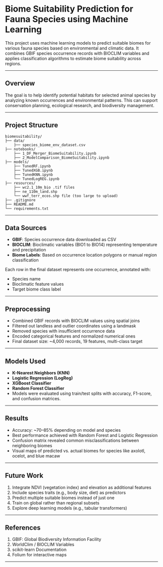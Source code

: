 # Biome Suitability Prediction for Fauna Species using Machine Learning

This project uses machine learning models to predict suitable biomes for various fauna species based on environmental and climatic data. It combines GBIF species occurrence records with BIOCLIM variables and applies classification algorithms to estimate biome suitability across regions.

---

## Overview

The goal is to help identify potential habitats for selected animal species by analyzing known occurrences and environmental patterns. This can support conservation planning, ecological research, and biodiversity management.

---

## Project Structure

    biomesuitability/
    ├── data/
        ├── species_biome_env_dataset.csv
    ├── notebooks/
        ├── 1_DF_Merger_BiomeSuitability.ipynb
        ├── 2_ModelComparison_BiomeSuitability.ipynb
    ├── models/
        ├── TunedRF.ipynb
        ├── TunedXGB.ipynb
        ├── TunedKNN.ipynb
        └── TunedLogREG.ipynb
    ├── resources/
        ├── wc2.1_10m_bio .tif files
        ├── ne_110m_land.shp
        └── wwf_terr_ecos.shp file (too large to upload)
    ├── .gitignore
    ├── README.md
    └── requirements.txt

---

## Data Sources

- **GBIF**: Species occurrence data downloaded as CSV
- **BIOCLIM**: Bioclimatic variables (BIO1 to BIO14) representing temperature and precipitation
- **Biome Labels**: Based on occurrence location polygons or manual region classification

Each row in the final dataset represents one occurrence, annotated with:
- Species name
- Bioclimatic feature values
- Target biome class label

---

## Preprocessing

- Combined GBIF records with BIOCLIM values using spatial joins
- Filtered out landless and outlier coordinates using a landmask
- Removed species with insufficient occurrence data
- Encoded categorical features and normalized numerical ones
- Final dataset size: ~4,000 records, 19 features, multi-class target

---

## Models Used

- **K-Nearest Neighbors (KNN)**
- **Logistic Regression (LogReg)**
- **XGBoost Classifier**
- **Random Forest Classifier**
- Models were evaluated using train/test splits with accuracy, F1-score, and confusion matrices.

---

## Results

- Accuracy: ~70–85% depending on model and species
- Best performance achieved with Random Forest and Logistic Regression
- Confusion matrix revealed common misclassifications between neighboring biomes
- Visual maps of predicted vs. actual biomes for species like axolotl, ocelot, and blue macaw

---

## Future Work

1. Integrate NDVI (vegetation index) and elevation as additional features
2. Include species traits (e.g., body size, diet) as predictors
3. Predict multiple suitable biomes instead of just one
4. Train on global rather than regional subsets
5. Explore deep learning models (e.g., tabular transformers)

---

## References

1. GBIF: Global Biodiversity Information Facility
2. WorldClim / BIOCLIM Variables
3. scikit-learn Documentation
4. Folium for interactive maps

---
